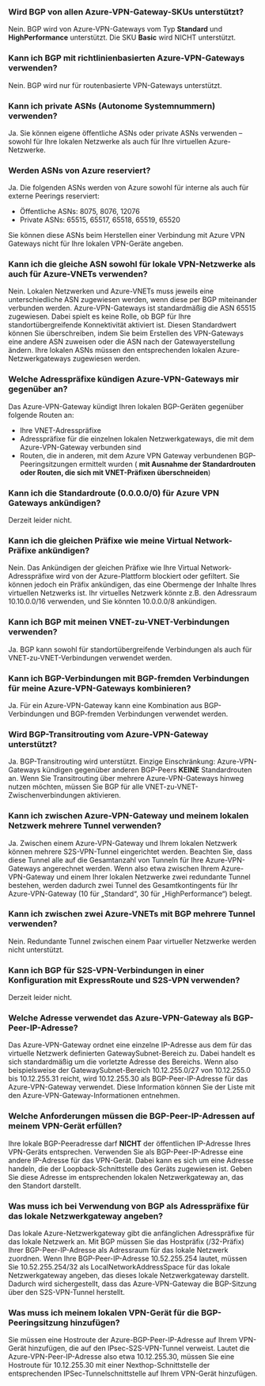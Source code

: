 ### <a name="is-bgp-supported-on-all-azure-vpn-gateway-skus"></a>Wird BGP von allen Azure-VPN-Gateway-SKUs unterstützt?
Nein. BGP wird von Azure-VPN-Gateways vom Typ **Standard** und **HighPerformance** unterstützt. Die SKU **Basic** wird NICHT unterstützt.

### <a name="can-i-use-bgp-with-azure-policy-based-vpn-gateways"></a>Kann ich BGP mit richtlinienbasierten Azure-VPN-Gateways verwenden?
Nein. BGP wird nur für routenbasierte VPN-Gateways unterstützt.

### <a name="can-i-use-private-asns-autonomous-system-numbers"></a>Kann ich private ASNs (Autonome Systemnummern) verwenden?
Ja. Sie können eigene öffentliche ASNs oder private ASNs verwenden – sowohl für Ihre lokalen Netzwerke als auch für Ihre virtuellen Azure-Netzwerke.

### <a name="are-there-asns-reserved-by-azure"></a>Werden ASNs von Azure reserviert?
Ja. Die folgenden ASNs werden von Azure sowohl für interne als auch für externe Peerings reserviert:

* Öffentliche ASNs: 8075, 8076, 12076
* Private ASNs: 65515, 65517, 65518, 65519, 65520

Sie können diese ASNs beim Herstellen einer Verbindung mit Azure VPN Gateways nicht für Ihre lokalen VPN-Geräte angeben.

### <a name="can-i-use-the-same-asn-for-both-on-premises-vpn-networks-and-azure-vnets"></a>Kann ich die gleiche ASN sowohl für lokale VPN-Netzwerke als auch für Azure-VNETs verwenden?
Nein. Lokalen Netzwerken und Azure-VNETs muss jeweils eine unterschiedliche ASN zugewiesen werden, wenn diese per BGP miteinander verbunden werden. Azure-VPN-Gateways ist standardmäßig die ASN 65515 zugewiesen. Dabei spielt es keine Rolle, ob BGP für Ihre standortübergreifende Konnektivität aktiviert ist. Diesen Standardwert können Sie überschreiben, indem Sie beim Erstellen des VPN-Gateways eine andere ASN zuweisen oder die ASN nach der Gatewayerstellung ändern. Ihre lokalen ASNs müssen den entsprechenden lokalen Azure-Netzwerkgateways zugewiesen werden.

### <a name="what-address-prefixes-will-azure-vpn-gateways-advertise-to-me"></a>Welche Adresspräfixe kündigen Azure-VPN-Gateways mir gegenüber an?
Das Azure-VPN-Gateway kündigt Ihren lokalen BGP-Geräten gegenüber folgende Routen an:

* Ihre VNET-Adresspräfixe
* Adresspräfixe für die einzelnen lokalen Netzwerkgateways, die mit dem Azure-VPN-Gateway verbunden sind
* Routen, die in anderen, mit dem Azure VPN Gateway verbundenen BGP-Peeringsitzungen ermittelt wurden ( **mit Ausnahme der Standardrouten oder Routen, die sich mit VNET-Präfixen überschneiden**)

### <a name="can-i-advertise-default-route-00000-to-azure-vpn-gateways"></a>Kann ich die Standardroute (0.0.0.0/0) für Azure VPN Gateways ankündigen?
Derzeit leider nicht.

### <a name="can-i-advertise-the-exact-prefixes-as-my-virtual-network-prefixes"></a>Kann ich die gleichen Präfixe wie meine Virtual Network-Präfixe ankündigen?
Nein. Das Ankündigen der gleichen Präfixe wie Ihre Virtual Network-Adresspräfixe wird von der Azure-Plattform blockiert oder gefiltert. Sie können jedoch ein Präfix ankündigen, das eine Obermenge der Inhalte Ihres virtuellen Netzwerks ist. Ihr virtuelles Netzwerk könnte z.B. den Adressraum 10.10.0.0/16 verwenden, und Sie könnten 10.0.0.0/8 ankündigen.

### <a name="can-i-use-bgp-with-my-vnet-to-vnet-connections"></a>Kann ich BGP mit meinen VNET-zu-VNET-Verbindungen verwenden?
Ja. BGP kann sowohl für standortübergreifende Verbindungen als auch für VNET-zu-VNET-Verbindungen verwendet werden.

### <a name="can-i-mix-bgp-with-non-bgp-connections-for-my-azure-vpn-gateways"></a>Kann ich BGP-Verbindungen mit BGP-fremden Verbindungen für meine Azure-VPN-Gateways kombinieren?
Ja. Für ein Azure-VPN-Gateway kann eine Kombination aus BGP-Verbindungen und BGP-fremden Verbindungen verwendet werden.

### <a name="does-azure-vpn-gateway-support-bgp-transit-routing"></a>Wird BGP-Transitrouting vom Azure-VPN-Gateway unterstützt?
Ja. BGP-Transitrouting wird unterstützt. Einzige Einschränkung: Azure-VPN-Gateways kündigen gegenüber anderen BGP-Peers **KEINE** Standardrouten an. Wenn Sie Transitrouting über mehrere Azure-VPN-Gateways hinweg nutzen möchten, müssen Sie BGP für alle VNET-zu-VNET-Zwischenverbindungen aktivieren.

### <a name="can-i-have-more-than-one-tunnels-between-azure-vpn-gateway-and-my-on-premises-network"></a>Kann ich zwischen Azure-VPN-Gateway und meinem lokalen Netzwerk mehrere Tunnel verwenden?
Ja. Zwischen einem Azure-VPN-Gateway und Ihrem lokalen Netzwerk können mehrere S2S-VPN-Tunnel eingerichtet werden. Beachten Sie, dass diese Tunnel alle auf die Gesamtanzahl von Tunneln für Ihre Azure-VPN-Gateways angerechnet werden. Wenn also etwa zwischen Ihrem Azure-VPN-Gateway und einem Ihrer lokalen Netzwerke zwei redundante Tunnel bestehen, werden dadurch zwei Tunnel des Gesamtkontingents für Ihr Azure-VPN-Gateway (10 für „Standard“, 30 für „HighPerformance“) belegt.

### <a name="can-i-have-multiple-tunnels-between-two-azure-vnets-with-bgp"></a>Kann ich zwischen zwei Azure-VNETs mit BGP mehrere Tunnel verwenden?
Nein. Redundante Tunnel zwischen einem Paar virtueller Netzwerke werden nicht unterstützt.

### <a name="can-i-use-bgp-for-s2s-vpn-in-an-expressroutes2s-vpn-co-existence-configuration"></a>Kann ich BGP für S2S-VPN-Verbindungen in einer Konfiguration mit ExpressRoute und S2S-VPN verwenden?
Derzeit leider nicht.

### <a name="what-address-does-azure-vpn-gateway-use-for-bgp-peer-ip"></a>Welche Adresse verwendet das Azure-VPN-Gateway als BGP-Peer-IP-Adresse?
Das Azure-VPN-Gateway ordnet eine einzelne IP-Adresse aus dem für das virtuelle Netzwerk definierten GatewaySubnet-Bereich zu. Dabei handelt es sich standardmäßig um die vorletzte Adresse des Bereichs. Wenn also beispielsweise der GatewaySubnet-Bereich 10.12.255.0/27 von 10.12.255.0 bis 10.12.255.31 reicht, wird 10.12.255.30 als BGP-Peer-IP-Adresse für das Azure-VPN-Gateway verwendet. Diese Information können Sie der Liste mit den Azure-VPN-Gateway-Informationen entnehmen.

### <a name="what-are-the-requirements-for-the-bgp-peer-ip-addresses-on-my-vpn-device"></a>Welche Anforderungen müssen die BGP-Peer-IP-Adressen auf meinem VPN-Gerät erfüllen?
Ihre lokale BGP-Peeradresse darf **NICHT** der öffentlichen IP-Adresse Ihres VPN-Geräts entsprechen. Verwenden Sie als BGP-Peer-IP-Adresse eine andere IP-Adresse für das VPN-Gerät. Dabei kann es sich um eine Adresse handeln, die der Loopback-Schnittstelle des Geräts zugewiesen ist. Geben Sie diese Adresse im entsprechenden lokalen Netzwerkgateway an, das den Standort darstellt.

### <a name="what-should-i-specify-as-my-address-prefixes-for-the-local-network-gateway-when-i-use-bgp"></a>Was muss ich bei Verwendung von BGP als Adresspräfixe für das lokale Netzwerkgateway angeben?
Das lokale Azure-Netzwerkgateway gibt die anfänglichen Adresspräfixe für das lokale Netzwerk an. Mit BGP müssen Sie das Hostpräfix (/32-Präfix) Ihrer BGP-Peer-IP-Adresse als Adressraum für das lokale Netzwerk zuordnen. Wenn Ihre BGP-Peer-IP-Adresse 10.52.255.254 lautet, müssen Sie 10.52.255.254/32 als LocalNetworkAddressSpace für das lokale Netzwerkgateway angeben, das dieses lokale Netzwerkgateway darstellt. Dadurch wird sichergestellt, dass das Azure-VPN-Gateway die BGP-Sitzung über den S2S-VPN-Tunnel herstellt.

### <a name="what-should-i-add-to-my-on-premises-vpn-device-for-the-bgp-peering-session"></a>Was muss ich meinem lokalen VPN-Gerät für die BGP-Peeringsitzung hinzufügen?
Sie müssen eine Hostroute der Azure-BGP-Peer-IP-Adresse auf Ihrem VPN-Gerät hinzufügen, die auf den IPsec-S2S-VPN-Tunnel verweist. Lautet die Azure-VPN-Peer-IP-Adresse also etwa 10.12.255.30, müssen Sie eine Hostroute für 10.12.255.30 mit einer Nexthop-Schnittstelle der entsprechenden IPSec-Tunnelschnittstelle auf Ihrem VPN-Gerät hinzufügen.



<!--HONumber=Nov16_HO3-->



